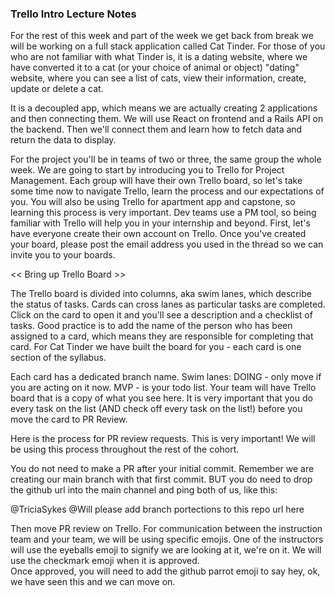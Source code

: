 ### Trello Intro Lecture Notes
For the rest of this week and part of the week we get back from break we will be working on a full stack application called Cat Tinder. For those of you who are not familiar with what Tinder is, it is a dating website, where we have converted it to a cat (or your choice of animal or object) "dating" website, where you can see a list of cats, view their information, create, update or delete a cat.

  It is a decoupled app, which means we are actually creating 2 applications and then connecting them. We will use React on frontend and a Rails API on the backend.  Then we'll connect them and learn how to fetch data and return the data to display. 

For the project you'll be in teams of two or three, the same group the whole week. We are going to start by introducing you to Trello for Project Management. Each group will have their own Trello board, so let's take some time now to navigate Trello, learn the process and our expectations of you.  You will also be using Trello for apartment app and capstone, so learning this process is very important.  Dev teams use a PM tool, so being familiar with Trello will help you in your internship and beyond. First, let's have everyone create their own account on Trello. Once you've created your board, please post the email address you used in the thread so we can invite you to your boards.

<< Bring up Trello Board >>

The Trello board is divided into columns, aka swim lanes, which describe the status of tasks.  Cards can cross lanes as particular tasks are completed.  Click on the card to open it and you'll see a description and a checklist of tasks. Good practice is to add the name of the person who has been assigned to a card, which means they are responsible for completing that card. For Cat Tinder we have built the board for you - each card is one section of the syllabus.

Each card has a dedicated branch name. Swim lanes: DOING - only move if you are acting on it now. MVP - is your todo list. Your team will have Trello board that is a copy of what you see here. It is very important that you do every task on the list (AND check off every task on the list!) before you move the card to PR Review.

Here is the process for PR review requests.  This is very important! We will be using this process throughout the rest of the cohort.

You do not need to make a PR after your initial commit.  Remember we are creating our main branch with that first commit. BUT you do need to drop the github url into the main channel and ping both of us, like this:

@TriciaSykes @Will please add branch portections to this repo
url here

Then move PR review on Trello.
For communication between the instruction team and your team, we will be using specific emojis.
One of the instructors will use the eyeballs emoji to signify we are looking at it, we're on it. 
We will use the checkmark emoji when it is approved.  
Once approved, you will need to add the github parrot emoji to say hey, ok, we have seen this and we can move on.





